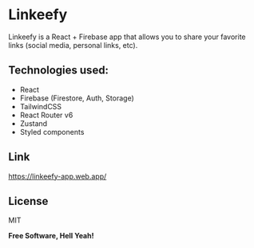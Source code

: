 # Linkeefy

Linkeefy is a React + Firebase app that allows you to share your favorite links (social media, personal links, etc).

## Technologies used:

- React
- Firebase (Firestore, Auth, Storage)
- TailwindCSS
- React Router v6
- Zustand
- Styled components

## Link

https://linkeefy-app.web.app/

## License

MIT

**Free Software, Hell Yeah!**
